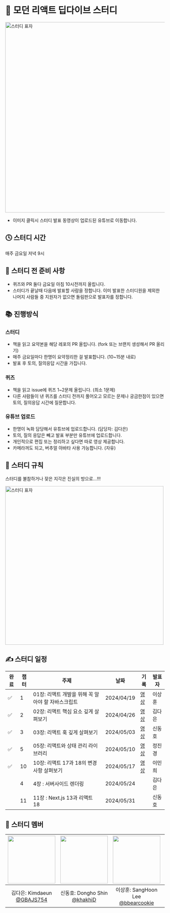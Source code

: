 # 🧡 모던 리액트 딥다이브 스터디
<a href="https://www.youtube.com/channel/UCD8fqICz1Q2Jo7kOS6IHd8g">
<img src="https://github.com/KJ-StudyWithMe/modern-react-deep-dive/assets/104294861/664879a5-9c2f-47ba-9f5f-cac72ea8628f" width="600px" alt="스터디 표자" />
</a>

- 이미지 클릭시 스터디 발표 동영상이 업로드된 유튜브로 이동합니다.

## 🕓 스터디 시간

매주 금요일 저녁 9시

## 🛒 스터디 전 준비 사항

- 퀴즈와 PR 둘다 금요일 아침 10시전까지 올립니다.
- 스터디가 끝날때 다음에 발표할 사람을 정합니다. 이미 발표한 스터디원을 제외한 나머지 사람들 중 지원자가 없으면 돌림판으로 발표자를 정합니다.

## 📚 진행방식

### 스터디

- 책을 읽고 요약본을 해당 레포의 PR 올립니다. (fork 또는 브랜치 생성해서 PR 올리기)
- 매주 금요일마다 한명이 요약정리한 걸 발표합니다. (10~15분 내로)
- 발표 후 토의, 질의응답 시간을 가집니다.

### 퀴즈

- 책을 읽고 issue에 퀴즈 1~2문제 올립니다. (최소 1문제)
- 다른 사람들이 낸 퀴즈를 스터디 전까지 풀어오고 모르는 문제나 궁금한점이 있으면 토의, 질의응답 시간에 질문합니다.

### 유튜브 업로드

- 한명이 녹화 담당해서 유튜브에 업로드합니다. (담당자: 김다은)
- 토의, 질의 응답은 빼고 발표 부분만 유튜브에 업로드합니다.
- 개인적으로 편집 또는 정리하고 싶다면 따로 영상 제공합니다.
- 카메라꺼도 되고, 버추얼 아바타 사용 가능합니다. (자유)

## 🧾 스터디 규칙

스터디를 불참하거나 잦은 지각은 진실의 방으로...!!!

<img src="https://github.com/KJ-StudyWithMe/modern-react-deep-dive/assets/104294861/49d39998-0199-46e8-94c4-cca4e9fdbd82" width="500px" alt="스터디 표자" />

## ✍️ 스터디 일정

| 완료 | 챕터 | 주제                                               | 날짜       | 기록 | 발표자 | 
| ---- | ---- | -------------------------------------------------- | ---------- | -----|-----|
| ✅   | 1    | 01장: 리액트 개발을 위해 꼭 알아야 할 자바스크립트 | 2024/04/19 | [영상](https://youtu.be/2vk-en1nXH4?si=guqHWCDAFehEh0aU) | 이상훈 |
| ✅ | 2    | 02장: 리액트 핵심 요소 깊게 살펴보기               | 2024/04/26 | [영상](https://youtu.be/7RQ0JT5F30k?si=ZFDpx17457QEPMkc) |김다은 |
| ✅   | 3    | 03장: 리액트 훅 깊게 살펴보기                      | 2024/05/03 | [영상](https://www.youtube.com/watch?v=XWK4Dp5YSSs) |신동호 |
| ✅    | 5    | 05장: 리액트와 상태 관리 라이브러리                | 2024/05/10 |[영상](https://www.youtube.com/watch?v=ga1ZR0EafWc&t=305s)  | 정진경 |
| ✅  | 10   | 10장: 리액트 17과 18의 변경 사항 살펴보기          | 2024/05/17 | [영상](https://www.youtube.com/watch?v=e2tx7KldXmI) | 이민희 |
| ` `  | 4   | 4장 : 서버사이드 렌더링  | 2024/05/24 | |김다은|
| ` `  | 11   | 11장 : Next.js 13과 리액트 18   | 2024/05/31 | |신동호 |

## 👶 스터디 멤버

| <img src="https://avatars.githubusercontent.com/u/104294861?v=4,GBAJS754,Kimdaeun,https://github.com/GBAJS754" width="150" height="150"/> | <img src="https://avatars.githubusercontent.com/u/74141521?v=4,khakhiD,Dongho Shin,https://github.com/khakhiD" width="150" height="150"/> | <img src="https://avatars.githubusercontent.com/u/50488780?v=4,bbearcookie,SangHoon Lee,https://github.com/bbearcookie" width="150" height="150"/> | <img src="https://avatars.githubusercontent.com/u/99384699?v=4,jkea1,,https://github.com/jkea1" width="150" height="150"/> | <img src="https://avatars.githubusercontent.com/u/91667853?v=4,leeminhee119,Minhee Lee,https://github.com/leeminhee119" width="150" height="150"/> |
| :---------------------------------------------------------------------------------------------------------------------------------------: | :---------------------------------------------------------------------------------------------------------------------------------------: | :------------------------------------------------------------------------------------------------------------------------------------------------: | :------------------------------------------------------------------------------------------------------------------------: | :------------------------------------------------------------------------------------------------------------------------------------------------: |
|                                       김다은: Kimdaeun<br/>[@GBAJS754](https://github.com/GBAJS754)                                       |                                      신동호: Dongho Shin<br/>[@khakhiD](https://github.com/khakhiD)                                       |                                      이상훈: SangHoon Lee<br/>[@bbearcookie](https://github.com/bbearcookie)                                       |                                정진경: Jinkyung Jung<br/>[@jkea1](https://github.com/jkea1)                                |                                      이민희: Minhee Lee<br/>[@leeminhee119](https://github.com/leeminhee119)                                       |
